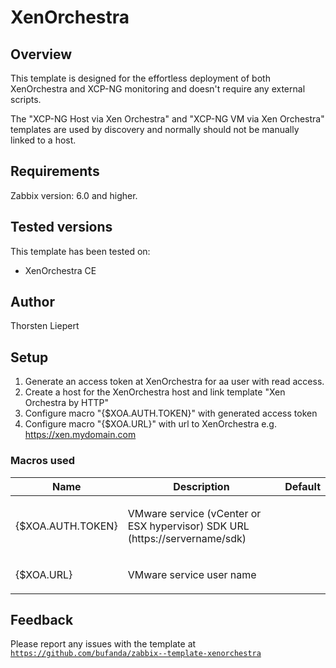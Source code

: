 
# XenOrchestra

## Overview

This template is designed for the effortless deployment of both XenOrchestra and XCP-NG monitoring and doesn't require any external scripts.

The "XCP-NG Host via Xen Orchestra" and "XCP-NG VM via Xen Orchestra" templates are used by discovery and normally should not be manually linked to a host.

## Requirements

Zabbix version: 6.0 and higher.

## Tested versions

This template has been tested on:
- XenOrchestra CE

## Author

Thorsten Liepert

## Setup

1. Generate an access token at XenOrchestra for aa user with read access.
2. Create a host for the XenOrchestra host and link template "Xen Orchestra by HTTP"
3. Configure macro "{$XOA.AUTH.TOKEN}" with generated access token
4. Configure macro "{$XOA.URL}" with url to XenOrchestra e.g. https://xen.mydomain.com

### Macros used

|Name|Description|Default|
|----|-----------|-------|
|{$XOA.AUTH.TOKEN}|<p>VMware service (vCenter or ESX hypervisor) SDK URL (https://servername/sdk)</p>||
|{$XOA.URL}|<p>VMware service user name</p>||

## Feedback

Please report any issues with the template at [`https://github.com/bufanda/zabbix--template-xenorchestra`](https://github.com/bufanda/zabbix--template-xenorchestra)
